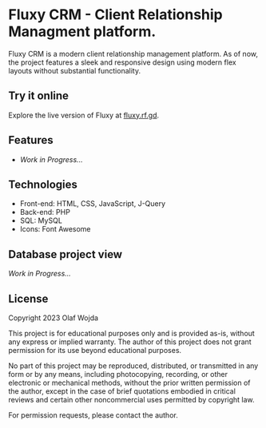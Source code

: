 # Fluxy CRM - Client Relationship Managment platform.
Fluxy CRM is a modern client relationship management platform. As of now, the project features a sleek and responsive design using modern flex layouts without substantial functionality.
## Try it online
Explore the live version of Fluxy at [fluxy.rf.gd](https://fluxy.rf.gd/).
## Features
- *Work in Progress...*
## Technologies
- Front-end: HTML, CSS, JavaScript, J-Query
- Back-end: PHP
- SQL: MySQL
- Icons: Font Awesome
## Database project view
*Work in Progress...*
## License

Copyright 2023 Olaf Wojda

This project is for educational purposes only and is provided as-is, without any express or implied warranty. The author of this project does not grant permission for its use beyond educational purposes.

No part of this project may be reproduced, distributed, or transmitted in any form or by any means, including photocopying, recording, or other electronic or mechanical methods, without the prior written permission of the author, except in the case of brief quotations embodied in critical reviews and certain other noncommercial uses permitted by copyright law.

For permission requests, please contact the author.
